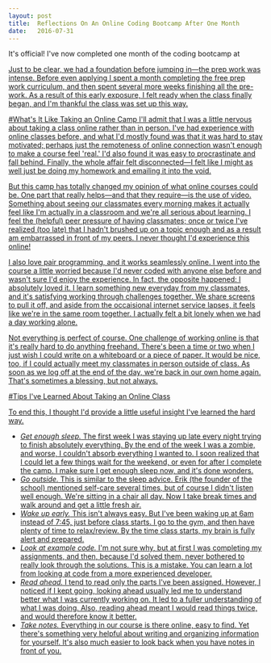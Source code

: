```yaml
---
layout: post
title:  Reflections On An Online Coding Bootcamp After One Month
date:   2016-07-31
---
```


<p class="intro"><span class="dropcap">I</span>t's official! I've now completed one month of the coding bootcamp at <a href='http://www.vikingcodeschool.com>Viking Code School</a>! I felt it was the perfect time for a little reflection.</p>

#What We've Done So Far
It's been quite a month, and looking back now at where I was at the beginning (was that just four weeks ago?!) and how much I've learned since sets the head spinning. We've covered object-oriented programming, test-driven development with Rspec, recursion, file I/O, data structures, searching and sorting algorithms, web scraping, APIs, basic webapps in Sinatra, REST and MVC architecture in Ruby on Rails, and, finally, we're just getting started in SQL and databases.

Just to be clear, we had a foundation before jumping in—the prep work was intense. Before even applying I spent a month completing the free prep work curriculum, and then spent several more weeks finishing all the pre-work. As a result of this early exposure, I felt ready when the class finally began, and I'm thankful the class was set up this way.

#What's It Like Taking an Online Camp
I'll admit that I was a little nervous about taking a class online rather than in person. I've had experience with online classes before, and what I'd mostly found was that it was hard to stay motivated; perhaps just the remoteness of online connection wasn't enough to make a course feel 'real.' I'd also found it was easy to procrastinate and fall behind. Finally, the whole affair felt disconnected—I felt like I might as well just be doing my homework and emailing it into the void.

But this camp has totally changed my opinion of what online courses could be. One part that really helps—and that they require—is the use of video. Something about seeing our classmates every morning makes it actually feel like I'm actually in a classroom and we're all serious about learning. I feel the (helpful) peer pressure of having classmates; once or twice I've realized (too late) that I hadn't brushed up on a topic enough and as a result am embarrassed in front of my peers. I never thought I'd experience this online!

I also love pair programming, and it works seamlessly online. I went into the course a little worried because I'd never coded with anyone else before and wasn't sure I'd enjoy the experience. In fact, the opposite happened: I absolutely loved it. I learn something new everyday from my classmates, and it's satisfying working through challenges together. We share screens to pull it off, and aside from the occaisional internet service lapses, it feels like we're in the same room together. I actually felt a bit lonely when we had a day working alone.

Not everything is perfect of course. One challenge of working online is that it's really hard to do anything freehand. There's been a time or two when I just wish I could write on a whiteboard or a piece of paper. It would be nice, too, if I could actually meet my classmates in person outside of class. As soon as we log off at the end of the day, we're back in our own home again. That's sometimes a blessing, but not always.

#Tips I've Learned About Taking an Online Class

To end this, I thought I'd provide a little useful insight I've learned the hard way.

* *Get enough sleep.* The first week I was staying up late every night trying to finish absolutely everything. By the end of the week I was a zombie, and worse, I couldn't absorb everything I wanted to. I soon realized that I could let a few things wait for the weekend, or even for after I complete the camp. I make sure I get enough sleep now, and it's done wonders.
* *Go outside.* This is similar to the sleep advice. Erik (the founder of the school) mentioned self-care several times, but of course I didn't listen well enough. We're sitting in a chair all day. Now I take break times and walk around and get a little fresh air.
* *Wake up early.* This isn't always easy. But I've been waking up at 6am instead of 7:45, just before class starts. I go to the gym, and then have plenty of time to relax/review. By the time class starts, my brain is fully alert and prepared.
* *Look at example code.* I'm not sure why, but at first I was completing my assignments, and then, because I'd solved them, never bothered to really look through the solutions. This is a mistake. You can learn a lot from looking at code from a more experienced developer.
* *Read ahead.* I tend to read only the parts I've been assigned. However, I noticed if I kept going, looking ahead usually led me to understand better what I was currently working on. It led to a fuller understanding of what I was doing. Also, reading ahead meant I would read things twice, and would therefore know it better.
* *Take notes.* Everything in our course is there online, easy to find. Yet there's something very helpful about writing and organizing information for yourself. It's also much easier to look back when you have notes in front of you.
